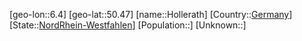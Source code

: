 ﻿---
location: [50.47,6.4]
type: City
tags:
- geo/City


SpocWebEntityId: 30999
isDeleted: false
confidential: public

---
[geo-lon::6.4]
[geo-lat::50.47]
[name::Hollerath]
[Country::[Germany](geo/Continent/Europe/Germany.md)]
[State::[NordRhein-Westfahlen](NordRhein-Westfahlen)]
[Population::]
[Unknown::]

